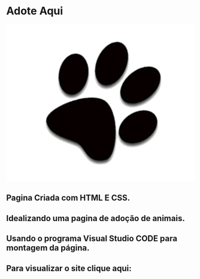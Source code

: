 # Adote Aqui 
![Logo](img/logo.png)

## Pagina Criada com HTML E CSS.
## Idealizando uma pagina de adoção de animais.

## Usando o programa Visual Studio CODE para montagem da página.
## Para visualizar o site clique aqui: 

